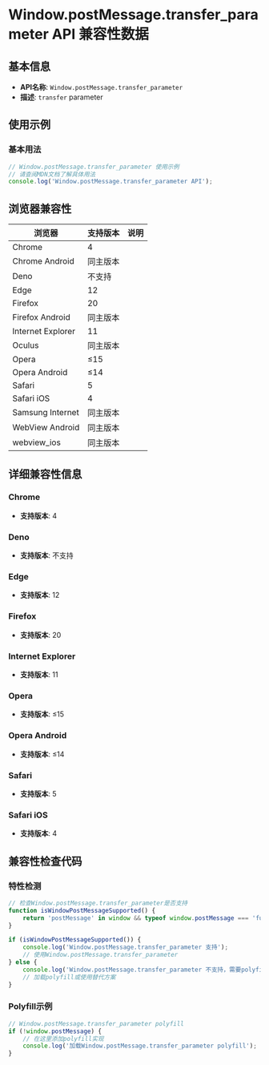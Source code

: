 # Window.postMessage.transfer_parameter API 兼容性数据

## 基本信息

- **API名称**: `Window.postMessage.transfer_parameter`
- **描述**: `transfer` parameter

## 使用示例

### 基本用法

```javascript
// Window.postMessage.transfer_parameter 使用示例
// 请查阅MDN文档了解具体用法
console.log('Window.postMessage.transfer_parameter API');
```

## 浏览器兼容性

| 浏览器 | 支持版本 | 说明 |
|--------|----------|------|
| Chrome | 4 |  |
| Chrome Android | 同主版本 |  |
| Deno | 不支持 |  |
| Edge | 12 |  |
| Firefox | 20 |  |
| Firefox Android | 同主版本 |  |
| Internet Explorer | 11 |  |
| Oculus | 同主版本 |  |
| Opera | ≤15 |  |
| Opera Android | ≤14 |  |
| Safari | 5 |  |
| Safari iOS | 4 |  |
| Samsung Internet | 同主版本 |  |
| WebView Android | 同主版本 |  |
| webview_ios | 同主版本 |  |

## 详细兼容性信息

### Chrome

- **支持版本**: 4

### Deno

- **支持版本**: 不支持

### Edge

- **支持版本**: 12

### Firefox

- **支持版本**: 20

### Internet Explorer

- **支持版本**: 11

### Opera

- **支持版本**: ≤15

### Opera Android

- **支持版本**: ≤14

### Safari

- **支持版本**: 5

### Safari iOS

- **支持版本**: 4

## 兼容性检查代码

### 特性检测

```javascript
// 检查Window.postMessage.transfer_parameter是否支持
function isWindowPostMessageSupported() {
    return 'postMessage' in window && typeof window.postMessage === 'function';
}

if (isWindowPostMessageSupported()) {
    console.log('Window.postMessage.transfer_parameter 支持');
    // 使用Window.postMessage.transfer_parameter
} else {
    console.log('Window.postMessage.transfer_parameter 不支持，需要polyfill');
    // 加载polyfill或使用替代方案
}
```

### Polyfill示例

```javascript
// Window.postMessage.transfer_parameter polyfill
if (!window.postMessage) {
    // 在这里添加polyfill实现
    console.log('加载Window.postMessage.transfer_parameter polyfill');
}
```

